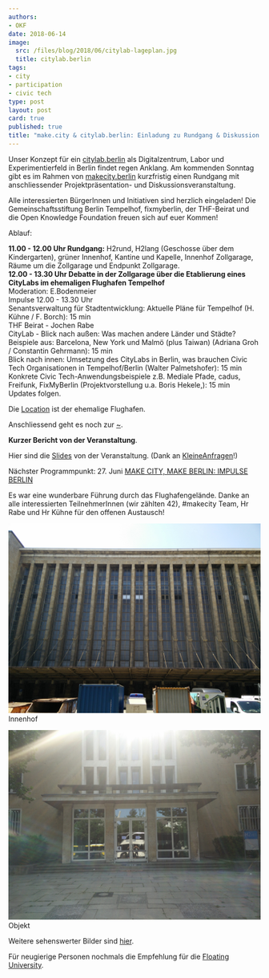 ```yaml
---
authors: 
- OKF
date: 2018-06-14
image:
  src: /files/blog/2018/06/citylab-lageplan.jpg
  title: citylab.berlin
tags:
- city
- participation
- civic tech
type: post
layout: post
card: true
published: true
title: "make.city & citylab.berlin: Einladung zu Rundgang & Diskussion am 17. Juni" 
---
```

Unser Konzept für ein <a href="http://citylab.berlin">citylab.berlin</a> als Digitalzentrum, Labor und Experimentierfeld in Berlin findet regen Anklang. Am kommenden Sonntag gibt es im Rahmen von <a href="http://makecity.berlin">makecity.berlin</a> kurzfristig einen Rundgang mit anschliessender Projektpräsentation- und Diskussionsveranstaltung.

Alle interessierten BürgerInnen und Initiativen sind herzlich eingeladen! Die Gemeinschaftsstiftung Berlin Tempelhof, fixmyberlin, der THF-Beirat und die Open Knowledge Foundation freuen sich auf euer Kommen!

Ablauf:

<strong>11.00 - 12.00 Uhr Rundgang:</strong> H2rund, H2lang (Geschosse über dem Kindergarten), grüner Innenhof, Kantine und Kapelle, Innenhof Zollgarage, Räume um die Zollgarage und Endpunkt Zollgarage.<br>
<strong>12.00 - 13.30 Uhr Debatte in der Zollgarage über die Etablierung eines CityLabs im ehemaligen Flughafen Tempelhof</strong><br>
Moderation: E.Bodenmeier<br>
Impulse 12.00 - 13.30 Uhr<br>
Senantsverwaltung für Stadtentwicklung: Aktuelle Pläne für Tempelhof (H. Kühne / F. Borch): 15 min<br>
THF Beirat - Jochen Rabe<br>
CityLab - Blick nach außen: Was machen andere Länder und Städte? Beispiele aus: Barcelona, New York und Malmö (plus Taiwan) (Adriana Groh / Constantin Gehrmann): 15 min<br>
Blick nach innen: Umsetzung des CityLabs in Berlin, was brauchen Civic Tech Organisationen in Tempelhof/Berlin (Walter Palmetshofer): 15 min<br>
Konkrete Civic Tech-Anwendungsbeispiele z.B. Mediale Pfade, cadus, Freifunk, FixMyBerlin (Projektvorstellung u.a. Boris Hekele,): 15 min<br>
Updates folgen.

Die <a href="https://www.openstreetmap.org/relation/3133647#map=18/52.48375/13.38919">Location</a> ist der ehemalige Flughafen.

Anschliessend geht es noch zur [~](http://www.floatinguniversity.org/en/).

<a id="update"></a>

<b>Kurzer Bericht von der Veranstaltung</b>. 

Hier sind die [Slides](https://docs.google.com/presentation/d/1zqa12hnGw_l95aHFg9jEltqVb7UMX9T6yO1XaK65G7g/edit#slide=id.p6) von der Veranstaltung. (Dank an [KleineAnfragen](https://kleineanfragen.de)!)

Nächster Programmpunkt:
27. Juni [MAKE CITY, MAKE BERLIN: IMPULSE BERLIN](http://makecity.berlin/en/events/make-city-make-berlin-impulse-berlin/)

Es war eine wunderbare Führung durch das Flughafengelände. 
Danke an alle interessierten TeilnehmerInnen (wir zählten 42), #makecity Team, Hr Rabe und Hr Kühne für den offenen Austausch! 

![Innenhof](/files/blog/2018/06/20180617_innenhof.jpg "Innenhof")Innenhof

![Objekt](/files/blog/2018/06/20180617-objektderbegierde.jpg "Objekt") Objekt

Weitere sehenswerter Bilder sind [hier](https://github.com/okfde/okfn.de/tree/master/files/blog/2018/06).


Für neugierige Personen nochmals die Empfehlung für die [Floating University](http://www.floatinguniversity.org/en/kalender/).
